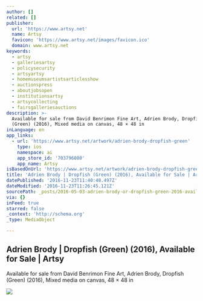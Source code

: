 ```yaml
---
author: []
related: []
publisher:
  url: 'https://www.artsy.net'
  name: Artsy
  favicon: 'https://www.artsy.net/images/favicon.ico'
  domain: www.artsy.net
keywords:
  - artsy
  - galleriesartsy
  - policysecurity
  - artsyartsy
  - homemuseumsartistsarticlesshow
  - auctionspress
  - aboutjobsopen
  - institutionsartsy
  - artsycollecting
  - fairsgalleriesauctions
description: >-
  Available for sale from David Benrimon Fine Art, Adrien Brody, Dropfish
  (Green) (2016), Mixed media on canvas, 48 × 48 in
inLanguage: en
app_links:
  - url: 'https://www.artsy.net/artwork/adrien-brody-dropfish-green'
    type: ios
    namespace: ai
    app_store_id: '703796080'
    app_name: Artsy
isBasedOnUrl: 'https://www.artsy.net/artwork/adrien-brody-dropfish-green'
title: 'Adrien Brody | Dropfish (Green) (2016), Available for Sale | Artsy'
datePublished: '2016-11-23T11:40:48.497Z'
dateModified: '2016-11-23T11:26:45.121Z'
sourcePath: _posts/2016-05-03-adrien-brody-or-dropfish-green-2016-available-for-sale-or.md
via: {}
inFeed: true
starred: false
_context: 'http://schema.org'
_type: MediaObject

---
```

<article style=""><h1>Adrien Brody | Dropfish (Green) (2016), Available for Sale | Artsy</h1><p>Available for sale from David Benrimon Fine Art, Adrien Brody, Dropfish (Green) (2016), Mixed media on canvas, 48 × 48 in</p><img src="https://d32dm0rphc51dk.cloudfront.net/Q-d2e0O-cWz4-cODqo9Jhg/large.jpg" /></article>